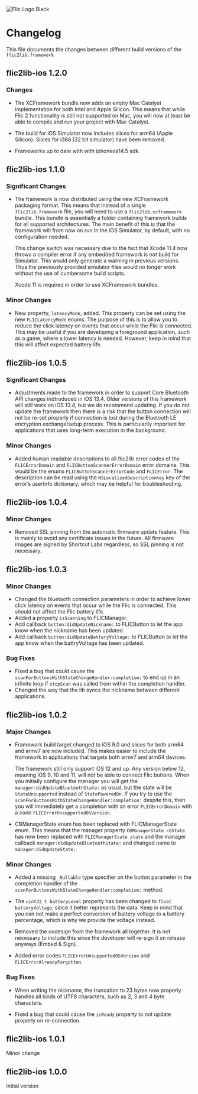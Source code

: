 ![Flic Logo Black](https://user-images.githubusercontent.com/2717016/70526105-1bbaa200-1b49-11ea-9aa0-49e7959300c3.png)

# Changelog

This file documents the changes between different build versions of the `flic2lib.framework`

## flic2lib-ios 1.2.0

### Changes

* The XCFramework bundle now adds an empty Mac Catalyst implementation for both Intel and Apple Silicon. This means that while Flic 2 functionality is still not supported on Mac, you will now at least be able to compile and run your project with Mac Catalyst.

* The build for iOS Simulator now includes slices for arm64 (Apple Silicon). Slices for i386 (32 bit simulator) have been removed.

* Frameworks up to date with with iphoneos14.5 sdk.

## flic2lib-ios 1.1.0

### Significant Changes

* The framework is now distributed using the new XCFramework packaging format. This means that instead of a single `flic2lib.framework` file, you will need to use a `flic2lib.xcframework` bundle. This bundle is essentially a folder containing framework builds for all supported architectures. The main benefit of this is that the framework will from now on run in the iOS Simulator, by default, with no configuration needed.

	This change switch was necessary due to the fact that Xcode 11.4 now throws a compiler error if any embedded framework is not build for Simulator. This would only generate a warning in previous versions. Thus the previously provided simulator files would no longer work without the use of cumbersome build scripts.
	
	Xcode 11 is required in order to use XCFramework bundles.

### Minor Changes

* New property, `latencyMode`, added. This property can be set using the new `FLICLatencyMode` enums. The purpose of this is to allow you to reduce the click latency on events that occur while the Flic is connected. This may be useful if you are developing a foreground application, such as a game, where a lower latency is needed. However, keep in mind that this will affect expected battery life.

## flic2lib-ios 1.0.5

### Significant Changes

* Adjustments made to the framework in order to support Core Bluetooth API changes indtroduced in iOS 13.4. Older versions of this framework will still work on iOS 13.4, but we do recommend updating. If you do not update the framework then there is a risk that the button connection will not be re-set properly if connection is lost during the Bluetooth LE encryption exchange/setup process. This is particularily important for applications that uses long-term execution in the background.

### Minor Changes

* Added human readable descriptions to all flic2lib error codes of the `FLICErrorDomain` and `FLICButtonScannerErrorDomain` error domains. This would be the enums `FLICButtonScannerErrorCode` and `FLICError`. The description can be read using the `NSLocalizedDescriptionKey` key of the error’s userInfo dictionary, which may be helpful for troubleshooting.

## flic2lib-ios 1.0.4

### Minor Changes

* Removed SSL pinning from the automatic firmware update feature. This is mainly to avoid any certificate issues in the future. All firmware images are signed by Shortcut Labs regardless, so SSL pinning is not necessary.

## flic2lib-ios 1.0.3

### Minor Changes

* Changed the bluetooth connection parameters in order to achieve lower click latency on events that occur while the Flic is connected. This should not affect the Flic battery life.
* Added a property `isScanning` to FLICManager.
* Add callback `button:didUpdateNickname:` to FLICButton to let the app know when the nickname has been updated.
* Add callback `button:didUpdateBatteryVoltage:` to FLICButton to let the app know when the battryVoltage has been updated.

### Bug Fixes

* Fixed a bug that could cause the `scanForButtonsWithStateChangeHandler:completion:` to end up in an infinite loop if `stopScan` was called from within the completion handler.
* Changed the way that the lib syncs the nickname between different applications.

## flic2lib-ios 1.0.2

### Major Changes

* Framework build target changed to iOS 9.0 and slices for both arm64 and armv7 are now included. This makes easier to include the framework in applications that targets both armv7 and arm64 devices.

	The framework still only support iOS 12 and up. Any version below 12, meaning iOS 9, 10 and 11, will not be able to connect Flic buttons. When you initially configure the manager you will get the `manager:didUpdateBluetoothState:` as usual, but the state will be `StateUnsupported` instead of `StatePoweredOn`. If you try to use the `scanForButtonsWithStateChangeHandler:completion:` despite this, then you will immediately get a completion with an error `FLICErrorDomain` with a code `FLICErrorUnsupportedOSVersion`.

* CBManagerState enum has been replaced with FLICManagerState enum. This means that the manager property `CBManagerState cbState` has now been replaced with `FLICManagerState state` and the manager callback `manager:didUpdateBluetoothState:` and changed name to `manager:didUpdateState:`.

### Minor Changes

* Added a missing `_Nullable` type specifier on the button parameter in the completion handler of the `scanForButtonsWithStateChangeHandler:completion:` method.

* The `uint32_t batteryLevel` property has been changed to `float batteryVoltage`, since it better represents the data. Keep in mind that you can not make a perfect conversion of battery voltage to a battery percentage, which is why we provide the voltage instead.

* Removed the codesign from the framework all together. It is not necessary to include this since the developer will re-sign it on release anyways (Embed & Sign).

* Added error codes `FLICErrorUnsupportedOSVersion` and `FLICErrorAlreadyForgotten`. 

### Bug Fixes

* When writing the nickname, the truncation to 23 bytes now properly handles all kinds of UTF8 characters, such as 2, 3 and 4 byte characters.

* Fixed a bug that could cause the `isReady` property to not update properly on re-connection.


## flic2lib-ios 1.0.1

Minor change

## flic2lib-ios 1.0.0

Initial version